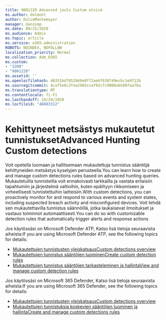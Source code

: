 ```yaml
---
title: 9001220 Advanced joulu Custom etsivä
ms.author: dolmont
author: DulceMontemayor
manager: dansimp
ms.date: 09/25/2020
ms.audience: Admin
ms.topic: article
ms.service: o365-administration
ROBOTS: NOINDEX, NOFOLLOW
localization_priority: Normal
ms.collection: Adm_O365
ms.custom:
- "3200"
- "9001220"
ms.assetid: ''
ms.openlocfilehash: 40351bd7852b69e0ff2ae6f630749ecbc1e0f13b
ms.sourcegitcommit: 4caf5e6c2fee2903ccaf92cfc9006eb580faa7ba
ms.translationtype: MT
ms.contentlocale: fi-FI
ms.lasthandoff: 10/29/2020
ms.locfileid: "48801512"
---
```

# <a name="advanced-hunting-custom-detections"></a><span data-ttu-id="07f0e-102">Kehittyneet metsästys mukautetut tunnistukset</span><span class="sxs-lookup"><span data-stu-id="07f0e-102">Advanced Hunting Custom detections</span></span>

<span data-ttu-id="07f0e-103">Voit opetella luomaan ja hallitsemaan mukautettuja tunnistus sääntöjä kehittyneiden metsästys kyselyjen perusteella.</span><span class="sxs-lookup"><span data-stu-id="07f0e-103">You can learn how to create and manage custom detections rules based on advanced hunting queries.</span></span> <span data-ttu-id="07f0e-104">Mukautetuilla tunnisteilla voit ennakoivasti tarkkailla ja vastata erilaisiin tapahtumiin ja järjestelmä valtioihin, kuten epäiltyyn rikkomiseen ja virheellisesti tunnistettuihin laitteisiin.</span><span class="sxs-lookup"><span data-stu-id="07f0e-104">With custom detections, you can proactively monitor for and respond to various events and system states, including suspected breach activity and misconfigured devices.</span></span> <span data-ttu-id="07f0e-105">Voit tehdä sen mukautettavilla tunnistus säännöillä, jotka laukaisevat ilmoitukset ja vastaus toiminnot automaattisesti.</span><span class="sxs-lookup"><span data-stu-id="07f0e-105">You can do so with customizable detection rules that automatically trigger alerts and response actions</span></span>
  
<span data-ttu-id="07f0e-106">Jos käytössäsi on Microsoft Defender ATP, Katso lisä tietoja seuraavista aiheista:</span><span class="sxs-lookup"><span data-stu-id="07f0e-106">If you are using Microsoft Defender ATP, see the following topics for details:</span></span> 
- [<span data-ttu-id="07f0e-107">Mukautettujen tunnistusten yleiskatsaus</span><span class="sxs-lookup"><span data-stu-id="07f0e-107">Custom detections overview</span></span>](https://docs.microsoft.com/windows/security/threat-protection/microsoft-defender-atp/overview-custom-detections)
- [<span data-ttu-id="07f0e-108">Mukautettujen tunnistus sääntöjen luominen</span><span class="sxs-lookup"><span data-stu-id="07f0e-108">Create custom detection rules</span></span>](https://docs.microsoft.com/windows/security/threat-protection/microsoft-defender-atp/custom-detection-rules)
- [<span data-ttu-id="07f0e-109">Mukautettujen tunnistus sääntöjen tarkasteleminen ja hallinta</span><span class="sxs-lookup"><span data-stu-id="07f0e-109">View and manage custom detection rules</span></span>](https://docs.microsoft.com/windows/security/threat-protection/microsoft-defender-atp/custom-detections-manage)

<span data-ttu-id="07f0e-110">Jos käytössäsi on Microsoft 365 Defender, Katso lisä tietoja seuraavista aiheista:</span><span class="sxs-lookup"><span data-stu-id="07f0e-110">If you are using Microsoft 365 Defender, see the following topics for details:</span></span> 
- [<span data-ttu-id="07f0e-111">Mukautettujen tunnistusten yleiskatsaus</span><span class="sxs-lookup"><span data-stu-id="07f0e-111">Custom detections overview</span></span>](https://docs.microsoft.com/microsoft-365/security/mtp/custom-detections-overview)
- [<span data-ttu-id="07f0e-112">Mukautettujen tunnistuksia koskevien sääntöjen luominen ja hallinta</span><span class="sxs-lookup"><span data-stu-id="07f0e-112">Create and manage custom detections rules</span></span>](https://docs.microsoft.com/microsoft-365/security/mtp/custom-detection-rules)
